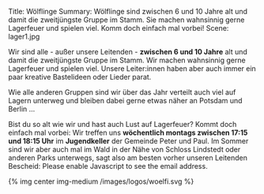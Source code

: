 Title: Wölflinge
Summary: Wölflinge sind zwischen 6 und 10 Jahre alt und damit die zweitjüngste Gruppe im Stamm. Sie machen wahnsinnig gerne Lagerfeuer und spielen viel. Komm doch einfach mal vorbei!
Scene: lager1.jpg

Wir sind alle - außer unsere Leitenden - **zwischen 6 und 10 Jahre** alt und damit die zweitjüngste Gruppe im Stamm. Wir machen wahnsinnig gerne Lagerfeuer und spielen viel. Unsere Leiter:innen haben aber auch immer ein paar kreative Bastelideen oder Lieder parat.

Wie alle anderen Gruppen sind wir über das Jahr verteilt auch viel auf Lagern unterweg und bleiben dabei gerne etwas näher an Potsdam und Berlin ...

Bist du so alt wie wir und hast auch Lust auf Lagerfeuer? Kommt doch einfach mal vorbei: Wir treffen uns **wöchentlich montags zwischen 17:15 und 18:15 Uhr** im **Jugendkeller** der Gemeinde Peter und Paul. Im Sommer sind wir aber auch mal im Wald in der Nähe von Schloss Lindstedt oder anderen Parks unterwegs, sagt also am besten vorher unseren Leitenden Bescheid: <script type="text/javascript"><!--
var jfguvqy = ['t','d','=','i','l','e','t','i','"','-','o','e','e','o','@','-','"','<','e','a','r','m','h','.','r',' ','/','e','f','i','l','"','a','e','c','-','a','t','>','p','f','o','s','l','n','l','l','p','a','e','t','s','m','w','n','s','d','m','a','r','s','f','.','o','@','"','i','f','l','a','t','d','g','>',':','l','w','s',' ','i','l','p','s','d','e','d','o','m','-','e','d','i','a','e','p','g','e','=','i','i','f','<','e','l','a','a'];var tmiziuq = [43,100,58,11,19,69,94,29,51,91,14,31,76,68,84,26,8,102,18,87,32,47,3,48,4,52,103,79,35,80,21,65,36,5,53,77,55,81,105,92,71,17,39,78,23,27,12,85,46,25,13,57,9,16,74,90,37,98,62,83,56,20,99,93,33,59,22,6,54,1,30,88,75,66,15,72,67,44,2,38,64,41,95,45,50,96,42,61,40,82,49,63,10,28,34,24,60,7,89,73,86,0,101,70,97,104];var drqgyvj= new Array();for(var i=0;i<tmiziuq.length;i++){drqgyvj[tmiziuq[i]] = jfguvqy[i]; }for(var i=0;i<drqgyvj.length;i++){document.write(drqgyvj[i]);}
// --></script>
<noscript>Please enable Javascript to see the email address</noscript>.

{% img center img-medium /images/logos/woelfi.svg %}